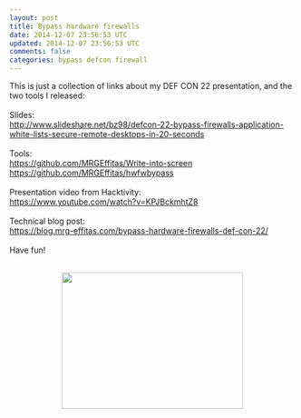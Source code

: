 ```yaml
---           
layout: post
title: Bypass hardware firewalls
date: 2014-12-07 23:56:53 UTC
updated: 2014-12-07 23:56:53 UTC
comments: false
categories: bypass defcon firewall
---
```

This is just a collection of links about my DEF CON 22 presentation, and the two tools I released:<br /><br />Slides:<br /><a href="http://www.slideshare.net/bz98/defcon-22-bypass-firewalls-application-white-lists-secure-remote-desktops-in-20-seconds" target="_blank">http://www.slideshare.net/bz98/defcon-22-bypass-firewalls-application-white-lists-secure-remote-desktops-in-20-seconds</a><br /><br />Tools:<br /><a href="https://github.com/MRGEffitas/Write-into-screen" target="_blank">https://github.com/MRGEffitas/Write-into-screen</a><br /><a href="https://github.com/MRGEffitas/hwfwbypass" target="_blank">https://github.com/MRGEffitas/hwfwbypass</a><br /><br />Presentation video from Hacktivity:<br /><a href="https://www.youtube.com/watch?v=KPJBckmhtZ8" target="_blank">https://www.youtube.com/watch?v=KPJBckmhtZ8</a><br /><br />Technical blog post:<br /><a href="https://blog.mrg-effitas.com/bypass-hardware-firewalls-def-con-22/" target="_blank">https://blog.mrg-effitas.com/bypass-hardware-firewalls-def-con-22/</a><br /><br />Have fun!<br /><br /><div class="separator" style="clear: both; text-align: center;"><a href="http://4.bp.blogspot.com/-qXxonH2QfvQ/VF90g6Do6PI/AAAAAAAAB6w/h5IujXIAUro/s1600/hwfwbypass%2B(1).jpg" imageanchor="1" style="margin-left: 1em; margin-right: 1em;"><img border="0" src="http://4.bp.blogspot.com/-qXxonH2QfvQ/VF90g6Do6PI/AAAAAAAAB6w/h5IujXIAUro/s1600/hwfwbypass%2B(1).jpg" height="240" width="320" /></a></div><br /><br /><br />